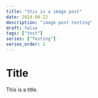 ```yaml
---
title: "this is a image post"
date: 2024-04-22
description: "image post testing"
draft: false
tags: ["test"]
series: ["Testing"]
series_order: 1
---
```


# Title

This is a title.
